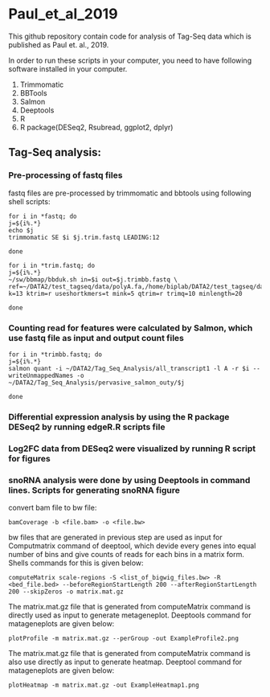 # Paul_et_al_2019
This github repository contain code for analysis of Tag-Seq data which is published as Paul et. al., 2019.

In order to run these scripts in your computer, you need to have following software installed in your computer.
1. Trimmomatic
2. BBTools
3. Salmon
4. Deeptools
5. R
6. R package(DESeq2, Rsubread, ggplot2, dplyr)

## Tag-Seq analysis:
### Pre-processing of fastq files
fastq files are pre-processed by trimmomatic and bbtools using following shell scripts:
```
for i in *fastq; do
j=${i%.*}
echo $j
trimmomatic SE $i $j.trim.fastq LEADING:12

done
```

```
for i in *trim.fastq; do
j=${i%.*}
~/sw/bbmap/bbduk.sh in=$i out=$j.trimbb.fastq \
ref=~/DATA2/test_tagseq/data/polyA.fa,/home/biplab/DATA2/test_tagseq/data/truseq.fa k=13 ktrim=r useshortkmers=t mink=5 qtrim=r trimq=10 minlength=20

done
```
### Counting read for features were calculated by Salmon, which use fastq file as input and output count files
```
for i in *trimbb.fastq; do
j=${i%.*}
salmon quant -i ~/DATA2/Tag_Seq_Analysis/all_transcript1 -l A -r $i --writeUnmappedNames -o ~/DATA2/Tag_Seq_Analysis/pervasive_salmon_outy/$j

done
```

### Differential expression analysis by using the R package DESeq2 by running edgeR.R scripts file
### Log2FC data from DESeq2 were visualized by running R script for figures
### snoRNA analysis were done by using Deeptools in command lines. Scripts for generating snoRNA figure
convert bam file to bw file:
```
bamCoverage -b <file.bam> -o <file.bw>
```
bw files that are generated in previous step are used as input for Computmatrix command of deeptool, which devide every genes into equal number of bins and give counts of reads for each bins in a matrix form. Shells commands for this is given below:
```
computeMatrix scale-regions -S <list_of_bigwig_files.bw> -R <bed_file.bed> --beforeRegionStartLength 200 --afterRegionStartLength 200 --skipZeros -o matrix.mat.gz
```
The matrix.mat.gz file that is generated from computeMatrix command is directly used as input to generate metageneplot. Deeptools command for matageneplots are given below:
```
plotProfile -m matrix.mat.gz --perGroup -out ExampleProfile2.png
```
The matrix.mat.gz file that is generated from computeMatrix command is also use directly as input to generate heatmap. Deeptool command for matageneplots are given below:
```
plotHeatmap -m matrix.mat.gz -out ExampleHeatmap1.png
```
